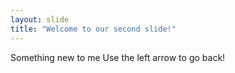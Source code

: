 ```yaml
---
layout: slide
title: "Welcome to our second slide!"
---
```

Something new to me
Use the left arrow to go back!
